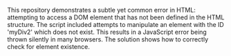 This repository demonstrates a subtle yet common error in HTML: attempting to access a DOM element that has not been defined in the HTML structure. The script included attempts to manipulate an element with the ID 'myDiv2' which does not exist. This results in a JavaScript error being thrown silently in many browsers. The solution shows how to correctly check for element existence.